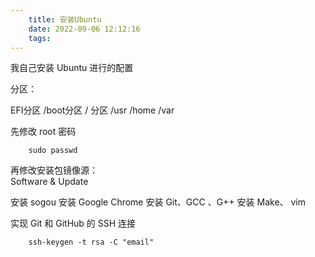 ```yaml
---
    title: 安装Ubuntu
    date: 2022-09-06 12:12:16
    tags:
---
```


我自己安装 Ubuntu 进行的配置
<!-- more -->

分区：  

EFI分区
/boot分区
/ 分区
/usr
/home
/var

先修改 root 密码
```
    sudo passwd
```
再修改安装包镜像源：  
Software & Update

安装 sogou
安装 Google Chrome
安装 Git、GCC 、G++
安装 Make、 vim

实现 Git 和 GitHub 的 SSH 连接
```
    ssh-keygen -t rsa -C "email"
```




